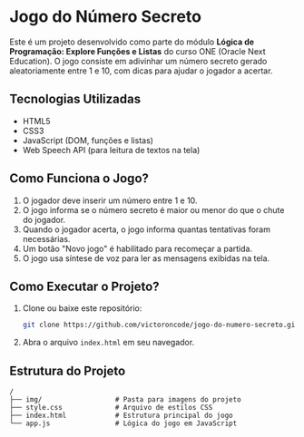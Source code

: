 # Jogo do Número Secreto

Este é um projeto desenvolvido como parte do módulo **Lógica de Programação: Explore Funções e Listas** do curso ONE (Oracle Next Education). O jogo consiste em adivinhar um número secreto gerado aleatoriamente entre 1 e 10, com dicas para ajudar o jogador a acertar.

## Tecnologias Utilizadas

- HTML5
- CSS3
- JavaScript (DOM, funções e listas)
- Web Speech API (para leitura de textos na tela)

## Como Funciona o Jogo?

1. O jogador deve inserir um número entre 1 e 10.
2. O jogo informa se o número secreto é maior ou menor do que o chute do jogador.
3. Quando o jogador acerta, o jogo informa quantas tentativas foram necessárias.
4. Um botão "Novo jogo" é habilitado para recomeçar a partida.
5. O jogo usa síntese de voz para ler as mensagens exibidas na tela.

## Como Executar o Projeto?

1. Clone ou baixe este repositório:
   ```bash
   git clone https://github.com/victoroncode/jogo-do-numero-secreto.git
   ```
2. Abra o arquivo `index.html` em seu navegador.

## Estrutura do Projeto

```
/
├── img/                  # Pasta para imagens do projeto
├── style.css             # Arquivo de estilos CSS
├── index.html            # Estrutura principal do jogo
└── app.js                # Lógica do jogo em JavaScript
```

